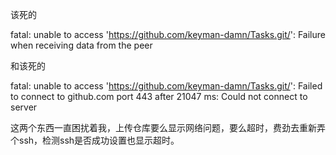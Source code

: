 该死的

fatal: unable to access 'https://github.com/keyman-damn/Tasks.git/': Failure when receiving data from the peer



和该死的

fatal: unable to access 'https://github.com/keyman-damn/Tasks.git/': Failed to connect to github.com port 443 after 21047 ms: Could not connect to server

这两个东西一直困扰着我，上传仓库要么显示网络问题，要么超时，费劲去重新弄个ssh，检测ssh是否成功设置也显示超时。